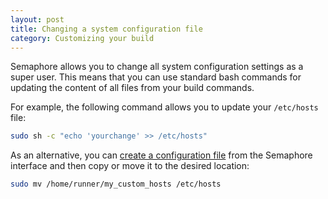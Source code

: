 ```yaml
---
layout: post
title: Changing a system configuration file
category: Customizing your build
---
```


Semaphore allows you to change all system configuration settings as a super
user. This means that you can use standard bash commands for updating the
content of all files from your build commands.

For example, the following command allows you to update your `/etc/hosts` file:

```bash
sudo sh -c "echo 'yourchange' >> /etc/hosts"
```

As an alternative, you can [create a configuration file](/docs/adding-configuration-files.html)
from the Semaphore interface and then copy or move it to the desired location:

```bash
sudo mv /home/runner/my_custom_hosts /etc/hosts
```
